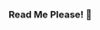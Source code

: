 ### Read Me Please! 👋
<!--
Thank you favicongenerator.net for the favicon set up!
Thank you 147 colors for the CSS refrence!
Thank you uiGradients.com for help writing CSS gradient sets
Thank you LightGallery js for the gallery plugin!
Thank you netlify for Contact form and reCAPTCHA!
>

<!--
Here are some ideas to get you started:

- 🔭 I’m currently working on ...
- 🌱 I’m currently learning ...
- 👯 I’m looking to collaborate on ...
- 🤔 I’m looking for help with ...
- 💬 Ask me about ...
- 📫 How to reach me: ...
- 😄 Pronouns: ...
- ⚡ Fun fact: ...
-->


